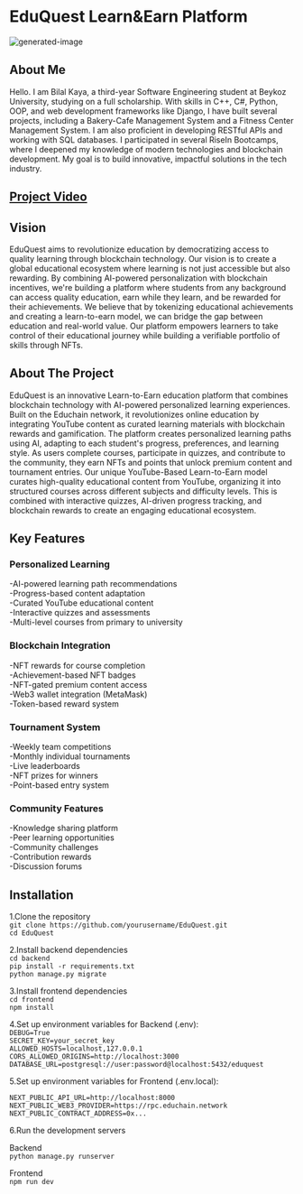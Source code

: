 # EduQuest Learn&Earn Platform

![generated-image](https://indigo-charming-bobcat-816.mypinata.cloud/ipfs/bafybeig4ph2a3cgh37ox2nlykocuhqsbn52aayp2oly4uc2wdzbl5t3q3e)

## About Me
Hello. I am Bilal Kaya, a third-year Software Engineering student at Beykoz University, studying on a full scholarship. With skills in C++, C#, Python, OOP, and web development frameworks like Django, I have built several projects, including a Bakery-Cafe Management System and a Fitness Center Management System. I am also proficient in developing RESTful APIs and working with SQL databases. I participated in several RiseIn  Bootcamps, where I deepened my knowledge of modern technologies and blockchain development. My goal is to build innovative, impactful solutions in the tech industry.

## [Project Video](https://www.youtube.com/watch?v=6NcDQXKno4k)

## Vision
EduQuest aims to revolutionize education by democratizing access to quality learning through blockchain technology. Our vision is to create a global educational ecosystem where learning is not just accessible but also rewarding. By combining AI-powered personalization with blockchain incentives, we're building a platform where students from any background can access quality education, earn while they learn, and be rewarded for their achievements.
We believe that by tokenizing educational achievements and creating a learn-to-earn model, we can bridge the gap between education and real-world value. Our platform empowers learners to take control of their educational journey while building a verifiable portfolio of skills through NFTs.

## About The Project
EduQuest is an innovative Learn-to-Earn education platform that combines blockchain technology with AI-powered personalized learning experiences. Built on the Educhain network, it revolutionizes online education by integrating YouTube content as curated learning materials with blockchain rewards and gamification.
The platform creates personalized learning paths using AI, adapting to each student's progress, preferences, and learning style. As users complete courses, participate in quizzes, and contribute to the community, they earn NFTs and points that unlock premium content and tournament entries.
Our unique YouTube-Based Learn-to-Earn model curates high-quality educational content from YouTube, organizing it into structured courses across different subjects and difficulty levels. This is combined with interactive quizzes, AI-driven progress tracking, and blockchain rewards to create an engaging educational ecosystem.

## Key Features

### Personalized Learning
-AI-powered learning path recommendations <br/>
-Progress-based content adaptation <br/>
-Curated YouTube educational content <br/>
-Interactive quizzes and assessments <br/>
-Multi-level courses from primary to university <br/>

### Blockchain Integration
-NFT rewards for course completion <br/>
-Achievement-based NFT badges <br/>
-NFT-gated premium content access <br/>
-Web3 wallet integration (MetaMask) <br/>
-Token-based reward system <br/>

### Tournament System
-Weekly team competitions <br/>
-Monthly individual tournaments <br/>
-Live leaderboards <br/>
-NFT prizes for winners <br/>
-Point-based entry system <br/>

### Community Features
-Knowledge sharing platform <br/>
-Peer learning opportunities <br/>
-Community challenges <br/>
-Contribution rewards <br/>
-Discussion forums <br/>

## Installation

1.Clone the repository <br/>
`git clone https://github.com/yourusername/EduQuest.git` <br/>
`cd EduQuest` <br/>

2.Install backend dependencies<br/>
`cd backend`<br/>
`pip install -r requirements.txt`<br/>
`python manage.py migrate`<br/>

3.Install frontend dependencies<br/>
`cd frontend`<br/>
`npm install`<br/>

4.Set up environment variables for Backend (.env):<br/>
`DEBUG=True` <br/>
`SECRET_KEY=your_secret_key` <br/>
`ALLOWED_HOSTS=localhost,127.0.0.1` <br/>
`CORS_ALLOWED_ORIGINS=http://localhost:3000`  <br/>
`DATABASE_URL=postgresql://user:password@localhost:5432/eduquest` <br/>

5.Set up environment variables for Frontend (.env.local): <br/>

`NEXT_PUBLIC_API_URL=http://localhost:8000` <br/>
`NEXT_PUBLIC_WEB3_PROVIDER=https://rpc.educhain.network` <br/>
`NEXT_PUBLIC_CONTRACT_ADDRESS=0x...` <br/>

6.Run the development servers <br/>

Backend <br/>
`python manage.py runserver` <br/>

Frontend <br/>
`npm run dev` <br/>
